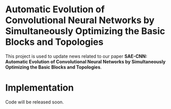 # Automatic Evolution of Convolutional Neural Networks by Simultaneously Optimizing the Basic Blocks and Topologies
This project is used to update news related to our paper **SAE-CNN: Automatic Evolution of Convolutional Neural Networks by Simultaneously Optimizing the Basic Blocks and Topologies**.

# Implementation
Code will be released soon.
